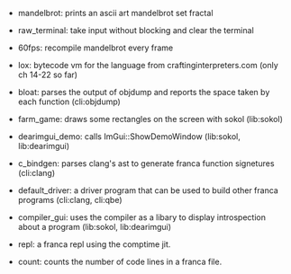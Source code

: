 - mandelbrot: prints an ascii art mandelbrot set fractal
- raw_terminal: take input without blocking and clear the terminal
- 60fps: recompile mandelbrot every frame
- lox: bytecode vm for the language from craftinginterpreters.com (only ch 14-22 so far)

- bloat: parses the output of objdump and reports the space taken by each function (cli:objdump)
- farm_game: draws some rectangles on the screen with sokol (lib:sokol)
- dearimgui_demo: calls ImGui::ShowDemoWindow (lib:sokol, lib:dearimgui)
- c_bindgen: parses clang's ast to generate franca function signetures (cli:clang)
- default_driver: a driver program that can be used to build other franca programs (cli:clang, cli:qbe)
- compiler_gui: uses the compiler as a libary to display introspection about a program (lib:sokol, lib:dearimgui)
- repl: a franca repl using the comptime jit.
- count: counts the number of code lines in a franca file.
